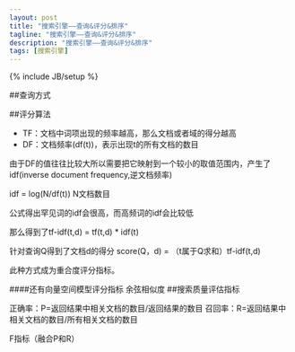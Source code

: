 ```yaml
---
layout: post
title: "搜索引擎——查询&评分&排序"
tagline: "搜索引擎——查询&评分&排序"
description: "搜索引擎——查询&评分&排序"
tags: [搜索引擎]
---
```

{% include JB/setup %}

##查询方式

##评分算法
*   TF：文档中词项出现的频率越高，那么文档或者域的得分越高
*   DF：文档频率(df(t))，表示出现t的所有文档的数目

由于DF的值往往比较大所以需要把它映射到一个较小的取值范围内，产生了idf(inverse document frequency,逆文档频率)

idf = log(N/df(t))
N文档数目

公式得出罕见词的idf会很高，而高频词的idf会比较低

那么得到了tf-idf(t,d) = tf(t,d) * idf(t)

针对查询Q得到了文档d的得分
score(Q，d) = （t属于Q求和）tf-idf(t,d)

此种方式成为重合度评分指标。

####还有向量空间模型评分指标
余弦相似度
##搜索质量评估指标

正确率：P=返回结果中相关文档的数目/返回结果的数目
召回率：R=返回结果中相关文档的数目/所有相关文档的数目

F指标（融合P和R）

